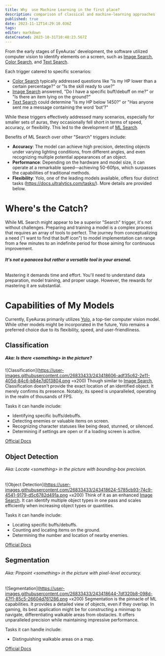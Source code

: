```yaml
---
title: Why  use Machine Learning in the first place?
description: comparison of classical and machine-learning approaches
published: true
date: 2023-11-12T14:29:10.036Z
tags: 
editor: markdown
dateCreated: 2023-10-31T10:48:23.567Z
---
```


From the early stages of EyeAuras' development, the software utilized computer vision to identify elements on a screen, such as [Image Search](/en/triggers/images/image-search), [Color Search](/en/triggers/images/color-search), and [Text Search](/en/triggers/images/text-search).

Each trigger catered to specific scenarios:
- [Color Search](/en/triggers/images/color-search) typically addressed questions like "Is my HP lower than a certain percentage?" or "Is the skill ready to use?"
- [Image Search](/en/triggers/images/image-search) answered, "Do I have a specific buff/debuff on me?" or "Is there an item lying on the ground?"
- [Text Search](/en/triggers/images/text-search) could determine "Is my HP below 1450?" or "Has anyone sent me a message containing the word 'bot'?"

While these triggers effectively addressed many scenarios, especially for smaller sets of auras, they occasionally fell short in terms of speed, accuracy, or flexibility. This led to the development of [ML Search](/en/triggers/images/ai-search-trigger).

Benefits of ML Search over other "Search" triggers include:
- **Accuracy**: The model can achieve high precision, detecting objects under varying lighting conditions, from different angles, and even recognizing multiple potential appearances of an object.
- **Performance**: Depending on the hardware and model size, it can operate at a remarkable speed—achieving 50-60fps, which surpasses the capabilities of traditional methods.
- **Flexibility**: Yolo, one of the leading models available, offers four distinct tasks (https://docs.ultralytics.com/tasks/). More details are provided below.

# Where's the Catch?
While ML Search might appear to be a superior "Search" trigger, it's not without challenges. Preparing and training a model is a complex process that requires an array of tools to perfect. The journey from conceptualizing a need ("I want to find that buff icon") to model implementation can range from a few minutes to an indefinite period for those aiming for continuous improvement. 
###### **It's not a panacea but rather a versatile tool in your arsenal.**
Mastering it demands time and effort. You'll need to understand data preparation, model training, and proper usage. However, the rewards for mastering it are substantial.

# Capabilities of My Models
Currently, EyeAuras primarily utilizes [Yolo](https://docs.ultralytics.com/), a top-tier computer vision model. While other models might be incorporated in the future, Yolo remains a preferred choice due to its flexibility, speed, and user-friendliness.

## Classification 
##### Aka: Is there \<something\> in the picture? 
![Classification](https://user-images.githubusercontent.com/26833433/243418606-adf35c62-2e11-405d-84c6-b84e7d013804.png =x200)
Though similar to [Image Search](/en/triggers/images/image-search), Classification doesn't provide the exact location of an identified object. It merely confirms its presence. Notably, its speed is unparalleled, operating in the realm of thousands of FPS.

Tasks it can handle include:
- Identifying specific buffs/debuffs.
- Detecting enemies or valuable items on screen.
- Recognizing character statuses like being dead, stunned, or silenced.
- Determining if settings are open or if a loading screen is active.

[Official Docs](https://docs.ultralytics.com/tasks/classify/) 

## Object Detection
###### Aka: Locate \<something\> in the picture with bounding-box precision.
![Object Detection](https://user-images.githubusercontent.com/26833433/243418624-5785cb93-74c9-4541-9179-d5c6782d491a.png =x200)
Think of it as an enhanced [Image Search](/en/triggers/images/image-search). It can identify multiple object types in one pass and scales efficiently when increasing object types or quantities.

Tasks it can handle include:
- Locating specific buffs/debuffs.
- Counting and locating items on the ground.
- Determining the number and location of nearby enemies.

[Official Docs](https://docs.ultralytics.com/tasks/detect/)

## Segmentation
###### Aka: Pinpoint \<something\> in the picture with pixel-level accuracy.
![Segmentation](https://user-images.githubusercontent.com/26833433/243418644-7df320b8-098d-47f1-85c5-26604d761286.png =x200)
Segmentation is the pinnacle of ML capabilities. It provides a detailed view of objects, even if they overlap. In gaming, its best application might be for constructing a minimap to navigate, differentiating walkable areas from obstacles. It offers unparalleled precision while maintaining impressive performance.

Tasks it can handle include:
- Distinguishing walkable areas on a map.

[Official Docs](https://docs.ultralytics.com/tasks/segment/)